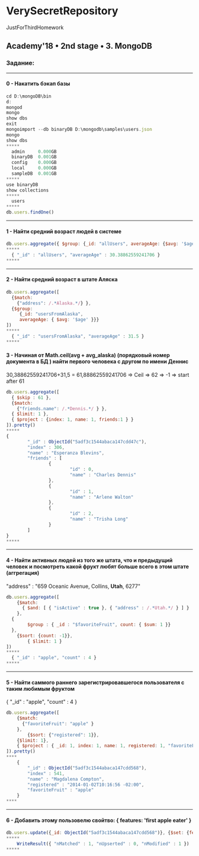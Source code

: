 # VerySecretRepository
JustForThirdHomework

## Academy'18 • 2nd stage • 3. MongoDB
### Задание:
---
#### 0 - Накатить бэкап базы
```javascript
cd D:\mongoDB\bin
d:
mongod
mongo
show dbs
exit
mongoimport --db binaryDB D:\mongodb\samples\users.json
mongo
show dbs
*****
  admin     0.000GB
  binaryDB  0.001GB
  config    0.000GB
  local     0.000GB
  sampleDB  0.001GB
*****
use binaryDB
show collections
*****
  users
*****
db.users.findOne()
```
---
#### 1 - Найти средний возраст людей в системе
```javascript
db.users.aggregate({ $group: {_id: "allUsers", averageAge: {$avg: '$age'} } })
*****
  { "_id" : "allUsers", "averageAge" : 30.38862559241706 }
*****
```
---
#### 2 - Найти средний возраст в штате Аляска
```javascript
db.users.aggregate([
  {$match:
    {"address": /.*Alaska.*/} },
  {$group:
     {_id: "usersFromAlaska",
     averageAge: { $avg: '$age' }}}
])
*****
  { "_id" : "usersFromAlaska", "averageAge" : 31.5 }
*****
```
#### 3 - Начиная от Math.ceil(avg + avg_alaska) (порядковый номер документа в БД ) найти первого человека с другом по имени Деннис
30,38862559241706+31,5 = 61,88862559241706 => Ceil => 62 => -1 => start after 61
```javascript
db.users.aggregate([
  { $skip : 61 },
  {$match:
    {"friends.name": /.*Dennis.*/ } },
  { $limit: 1 },
  { $project : {index: 1, name: 1, friends:1 } }
]).pretty()
*****
{
        "_id" : ObjectId("5adf3c1544abaca147cdd47c"),
        "index" : 306,
        "name" : "Esperanza Blevins",
        "friends" : [
                {
                        "id" : 0,
                        "name" : "Charles Dennis"
                },
                {
                        "id" : 1,
                        "name" : "Arlene Walton"
                },
                {
                        "id" : 2,
                        "name" : "Trisha Long"
                }
        ]
}
*****
```
---
#### 4 - Найти активных людей из того же штата, что и предыдущий человек и посмотреть какой фрукт любят больше всего в этом штате (аггрегация)
"address" : "659 Oceanic Avenue, Collins, **Utah**, 6277"
```javascript
db.users.aggregate([
    {$match:
      { $and: [ { "isActive" : true }, { "address" : /.*Utah.*/ } ] }
    },
  {
        $group : { _id : "$favoriteFruit", count: { $sum: 1 }}
  },
	{$sort: {count: -1}},
        { $limit: 1 }
])
*****
  { "_id" : "apple", "count" : 4 }
*****
```
---
#### 5 - Найти саммого раннего зарегистрировавшегося пользователя с таким любимым фруктом
{ "_id" : "apple", "count" : 4 }
```javascript
db.users.aggregate([
    {$match:
      {"favoriteFruit": "apple" }
    },
        {$sort: {"registered": 1}},
	{$limit: 1},
	{ $project : { _id: 1, index: 1, name: 1, registered: 1, "favoriteFruit": 1  } }
]).pretty()
****
	{
		"_id" : ObjectId("5adf3c1544abaca147cdd568"),
		"index" : 541,
		"name" : "Magdalena Compton",
		"registered" : "2014-01-02T10:16:56 -02:00",
		"favoriteFruit" : "apple"
	}
****
```
---
#### 6 - Добавить этому пользовелю свойтво: { features: 'first apple eater' }
```javascript
db.users.update({_id: ObjectId("5adf3c1544abaca147cdd568")}, {$set: {features: 'first apple eater'}})
*****
	WriteResult({ "nMatched" : 1, "nUpserted" : 0, "nModified" : 1 })
*****
```



```javascript
```
